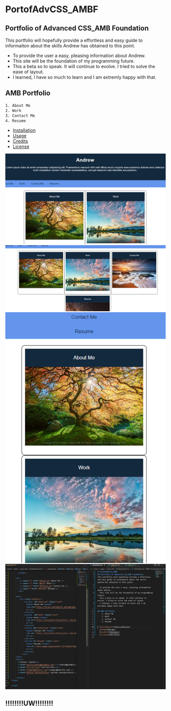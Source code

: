 # PortofAdvCSS_AMBF
## Portfolio of Advanced CSS_AMB Foundation
This portfolio will hopefully provide a effortless and easy guide to informaiton about the skills Andrew has obtained to this point.

- To provide the user a easy, pleasing information about Andrew.
- This site will be the foundation of my programming future.
- This a beta so to speak. It will continue to evolve. I tried to solve the ease of layout. 
- I learned, I have so much to learn and I am extremly happy with that.

## AMB Portfolio
    1. About Me
    2. Work
    3. Contact Me
    4. Resume

- [Installation](#installation)
- [Usage](#usage)
- [Credits](#credits)
- [License](#license)

![screenshot1](PortfolioAMB1.png)
![screenshot1](PortfolioAMB2.png)
![screenshot1](PortfolioAMB3.png)
![screenshot1](PortfolioAMB4.png)

## !!!!!!!!UW!!!!!!!!